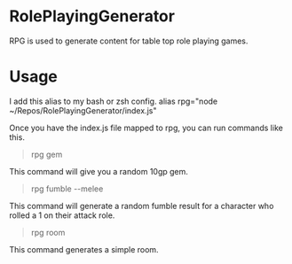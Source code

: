 # RolePlayingGenerator
RPG is used to generate content for table top role playing games.

# Usage
I add this alias to my bash or zsh config.
alias rpg="node ~/Repos/RolePlayingGenerator/index.js"

Once you have the index.js file mapped to rpg, you can run commands like this.

>rpg gem

This command will give you a random 10gp gem.

>rpg fumble --melee

This command will generate a random fumble result for a character who rolled a 1 on their attack role.

>rpg room

This command generates a simple room.